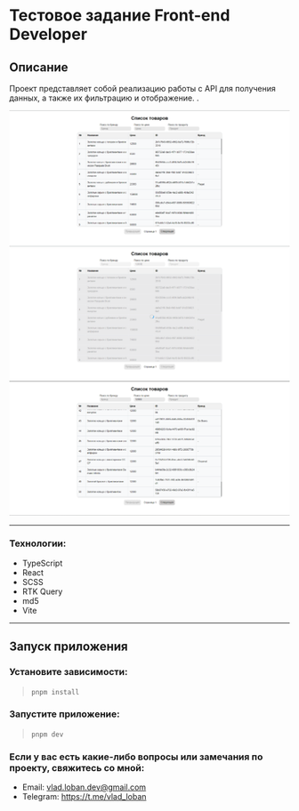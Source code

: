 # Тестовое задание Front-end Developer

## Описание

Проект представляет собой реализацию работы с API для получения данных, а также их фильтрацию и отображение. .

![app example](src/assets/example1.png)
![app example](src/assets/example2.png)
![app example](src/assets/example3.png)

---

### Технологии:

- TypeScript
- React
- SCSS
- RTK Query
- md5
- Vite

---

## Запуск приложения

### Установите зависимости:

> `pnpm install`

### Запустите приложение:

> `pnpm dev`

### Если у вас есть какие-либо вопросы или замечания по проекту, свяжитесь со мной:

- Email: vlad.loban.dev@gmail.com
- Telegram: https://t.me/vlad_loban


